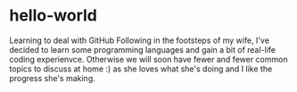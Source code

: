 # hello-world
Learning to deal with GitHub
Following in the footsteps of my wife, I've decided to learn some programming languages and gain a bit of real-life coding experienvce. Otherwise we will soon have fewer and fewer common topics to discuss at home :) as she loves what she's doing and I like the progress she's making. 
